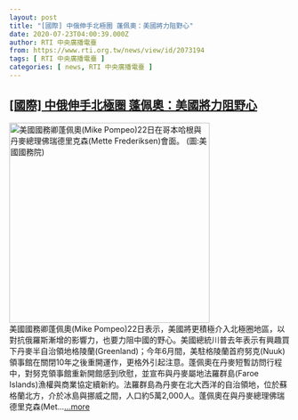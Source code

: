 ```yaml
---
layout: post
title: "[國際] 中俄伸手北極圈 蓬佩奧：美國將力阻野心"
date: 2020-07-23T04:00:39.000Z
author: RTI 中央廣播電臺
from: https://www.rti.org.tw/news/view/id/2073194
tags: [ RTI 中央廣播電臺 ]
categories: [ news, RTI 中央廣播電臺 ]
---
```

<!--1595476839000-->
[[國際] 中俄伸手北極圈 蓬佩奧：美國將力阻野心](https://www.rti.org.tw/news/view/id/2073194)
------

<div>
<img src="https://static.rti.org.tw/assets/thumbnails/2020/07/23/523b7830e20b477d0abd80fd23c361ca.jpg" width="360" alt="美國國務卿蓬佩奧(Mike Pompeo)22日在哥本哈根與丹麥總理佛瑞德里克森(Mette Frederiksen)會面。 (圖:美國國務院)" title="美國國務卿蓬佩奧(Mike Pompeo)22日在哥本哈根與丹麥總理佛瑞德里克森(Mette Frederiksen)會面。 (圖:美國國務院)"><br>美國國務卿蓬佩奧(Mike Pompeo)22日表示，美國將更積極介入北極圈地區，以對抗俄羅斯漸增的影響力，也要力阻中國的野心。美國總統川普去年表示有興趣買下丹麥半自治領地格陵蘭(Greenland)；今年6月間，美駐格陵蘭首府努克(Nuuk)領事館在關閉10年之後重開運作，更格外引起注意。蓬佩奧在丹麥短暫訪問行程中，對努克領事館重新開館感到欣慰，並宣布與丹麥屬地法羅群島(Faroe Islands)漁權與商業協定續新約。法羅群島為丹麥在北大西洋的自治領地，位於蘇格蘭北方，介於冰島與挪威之間，人口約5萬2,000人。蓬佩奧在與丹麥總理佛瑞德里克森(Met...<a target="_blank" href="https://www.rti.org.tw/news/view/id/2073194">...more</a>
</div>

